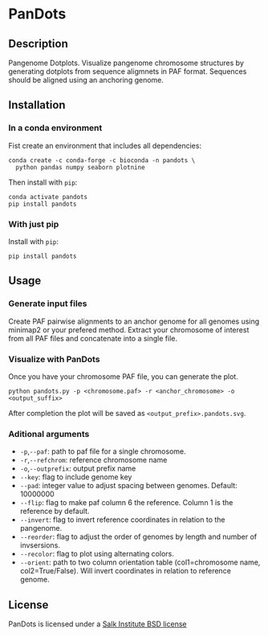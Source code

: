 # PanDots


## Description
Pangenome Dotplots. Visualize pangenome chromosome structures by generating dotplots from sequence aligmnets in PAF format.
Sequences should be aligned using an anchoring genome.

## Installation
### In a conda environment
Fist create an environment that includes all dependencies:
```
conda create -c conda-forge -c bioconda -n pandots \
  python pandas numpy seaborn plotnine 
```
Then install with `pip`:
```
conda activate pandots
pip install pandots
```

### With just pip
Install  with `pip`:
```
pip install pandots
```

## Usage
### Generate input files
Create PAF pairwise alignments to an anchor genome for all genomes using minimap2 or your prefered method.
Extract your chromosome of interest from all PAF files and concatenate into a single file.

### Visualize with PanDots
Once you have your chromosome PAF file, you can generate the plot.
```
python pandots.py -p <chromosome.paf> -r <anchor_chromosome> -o <output_suffix>
```
After completion the plot will be saved as `<output_prefix>.pandots.svg`.

### Aditional arguments
- `-p`,`--paf`: path to paf file for a single chromosome.
- `-r`,`--refchrom`: reference chromosome name
- `-o`,`--outprefix`: output prefix name
- `--key`: flag to include genome key
- `--pad`: integer value to adjust spacing between genomes. Default: 10000000
- `--flip`: flag to make paf column 6 the reference. Column 1 is the reference by default.
- `--invert`: flag to invert reference coordinates in relation to the pangenome.
- `--reorder`: flag to adjust the order of genomes by length and number of invsersions.
- `--recolor`: flag to plot using alternating colors.
- `--orient`: path to two column orientation table (col1=chromosome name, col2=True/False). Will invert coordinates in relation to reference genome. 


## License

PanDots is licensed under a [Salk Institute BSD license](LICENSE)
